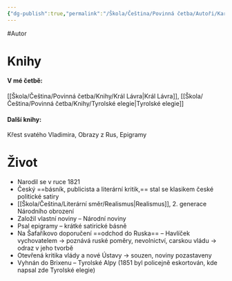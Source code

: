 ```yaml
---
{"dg-publish":true,"permalink":"/Škola/Čeština/Povinná četba/Autoři/Karel Havlíček Borovský/","created":"2024-03-18T20:55:30.723+01:00","updated":"2024-03-13T18:23:42.003+01:00"}
---
```


#Autor 
# Knihy
#### V mé četbě:
[[Škola/Čeština/Povinná četba/Knihy/Král Lávra\|Král Lávra]], [[Škola/Čeština/Povinná četba/Knihy/Tyrolské elegie\|Tyrolské elegie]]
#### Další knihy:
Křest svatého Vladimira, Obrazy z Rus, Epigramy
# Život
- Narodil se v ruce 1821
- Český ==básník, publicista a literární kritik,== stal se klasikem české politické satiry
- [[Škola/Čeština/Literární směr/Realismus\|Realismus]], 2. generace Národního obrození
- Založil vlastní noviny – Národní noviny
- Psal epigramy – krátké satirické básně
- Na Šafaříkovo doporučení ==odchod do Ruska== – Havlíček vychovatelem -> poznává ruské poměry, nevolnictví, carskou vládu -> odraz v jeho tvorbě
- Otevřená kritika vlády a nové Ústavy -> souzen, noviny pozastaveny
- Vyhnán do Brixenu – Tyrolské Alpy (1851 byl policejně eskortován, kde napsal zde Tyrolské elegie)
